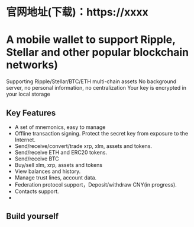 # 官网地址(下载)：https://xxxx
# A mobile wallet to support Ripple, Stellar and other popular blockchain networks)

Supporting Ripple/Stellar/BTC/ETH multi-chain assets
No background server, no personal information, no centralization
Your key is encrypted in your local storage

## Key Features

- A set of mnemonics, easy to manage
- Offline transaction signing. Protect the secret key from exposure to the Internet.
- Send/receive/convert/trade xrp, xlm, assets and tokens.
- Send/receive ETH and ERC20 tokens.
- Send/receive BTC
- Buy/sell xlm, xrp, assets and tokens
- View balances and history.
- Manage trust lines, account data.
- Federation protocol support，Deposit/withdraw CNY(in progress).
- Contacts support.
-

## Build yourself
